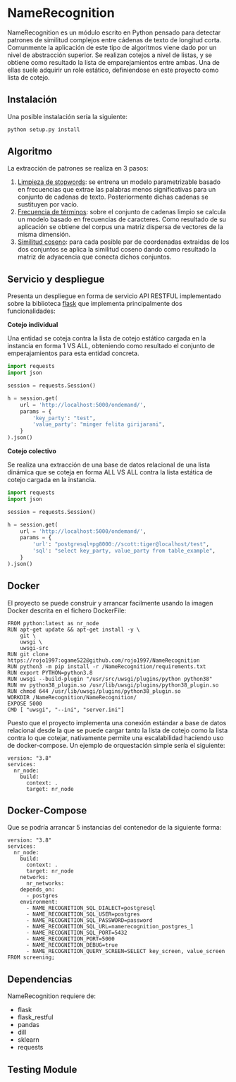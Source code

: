 # NameRecognition

NameRecognition es un módulo escrito en Python pensado para detectar patrones de similitud complejos entre cádenas de texto de longitud corta. Comunmente la aplicación de este tipo de algoritmos viene dado por un nivel de abstracción superior. Se realizan cotejos a nivel de listas, y se obtiene como resultado la lista de emparejamientos entre ambas. Una de ellas suele adquirir un role estático, definiendose en este proyecto como lista de cotejo.

## Instalación
Una posible instalación sería la siguiente:
```bash
python setup.py install
```

## Algoritmo
La extracción de patrones se realiza en 3 pasos:
1) [Limpieza de stopwords](https://scikit-learn.org/stable/modules/generated/sklearn.feature_extraction.text.CountVectorizer.html): se entrena un modelo parametrizable basado en frecuencias que extrae las palabras menos significativas para un conjunto de cadenas de texto. Posteriormente dichas cadenas se sustituyen por vacío.
2) [Frecuencia de términos](https://scikit-learn.org/stable/modules/generated/sklearn.feature_extraction.text.CountVectorizer.html): sobre el conjunto de cadenas limpio se calcula un modelo basado en frecuencias de caracteres. Como resultado de su aplicación se obtiene del corpus una matriz dispersa de vectores de la misma dimensión.
3) [Similitud coseno](https://scikit-learn.org/stable/modules/generated/sklearn.metrics.pairwise.cosine_similarity.html#sklearn.metrics.pairwise.cosine_similarity): para cada posible par de coordenadas extraidas de los dos conjuntos se aplica la similitud coseno dando como resultado la matriz de adyacencia que conecta dichos conjuntos.

## Servicio y despliegue
Presenta un despliegue en forma de servicio API RESTFUL implementado sobre la biblioteca [flask](https://flask.palletsprojects.com/en/1.1.x/) que implementa principalmente dos funcionalidades:

**Cotejo individual**

Una entidad se coteja contra la lista de cotejo estático cargada en la instancia en forma 1 VS ALL, obteniendo como resultado el conjunto de emperajamientos para esta entidad concreta.

```python
import requests
import json

session = requests.Session()

h = session.get(
    url = 'http://localhost:5000/ondemand/',
    params = {
        'key_party': "test",
        'value_party': "minger felita girijarani",
    }
).json()
```

**Cotejo colectivo**

Se realiza una extracción de una base de datos relacional de una lista dinámica que se coteja en forma ALL VS ALL contra la lista estática de cotejo cargada en la instancia.

```python
import requests
import json

session = requests.Session()

h = session.get(
    url = 'http://localhost:5000/ondemand/',
    params = {
        'url': "postgresql+pg8000://scott:tiger@localhost/test",
        'sql': "select key_party, value_party from table_example",
    }
).json()
```

## Docker
El proyecto se puede construir y arrancar facilmente usando la imagen Docker descrita en el fichero DockerFile:
```docker
FROM python:latest as nr_node
RUN apt-get update && apt-get install -y \
    git \
    uwsgi \
    uwsgi-src
RUN git clone https://rojo1997:ogame522@github.com/rojo1997/NameRecognition
RUN python3 -m pip install -r /NameRecognition/requirements.txt
RUN export PYTHON=python3.8
RUN uwsgi --build-plugin "/usr/src/uwsgi/plugins/python python38"
RUN mv python38_plugin.so /usr/lib/uwsgi/plugins/python38_plugin.so
RUN chmod 644 /usr/lib/uwsgi/plugins/python38_plugin.so
WORKDIR /NameRecognition/NameRecognition/
EXPOSE 5000
CMD [ "uwsgi", "--ini", "server.ini"]
```
Puesto que el proyecto implementa una conexión estándar a base de datos relacional desde la que se puede cargar tanto la lista de cotejo como la lista contra lo que cotejar, nativamente permite una escalabilidad haciendo uso de docker-compose. Un ejemplo de orquestación simple sería el siguiente:
```docker
version: "3.8"
services:
  nr_node:
    build: 
      context: .
      target: nr_node
```

## Docker-Compose

Que se podría arrancar 5 instancias del contenedor de la siguiente forma:
```docker
version: "3.8"
services:
  nr_node:
    build: 
      context: .
      target: nr_node
    networks:
      nr_networks:
    depends_on:
      - postgres
    environment: 
      - NAME_RECOGNITION_SQL_DIALECT=postgresql
      - NAME_RECOGNITION_SQL_USER=postgres
      - NAME_RECOGNITION_SQL_PASSWORD=password
      - NAME_RECOGNITION_SQL_URL=namerecognition_postgres_1
      - NAME_RECOGNITION_SQL_PORT=5432
      - NAME_RECOGNITION_PORT=5000
      - NAME_RECOGNITION_DEBUG=true
      - NAME_RECOGNITION_QUERY_SCREEN=SELECT key_screen, value_screen FROM screening;
```

## Dependencias
NameRecognition requiere de:
* flask
* flask_restful
* pandas
* dill
* sklearn
* requests

## Testing Module
